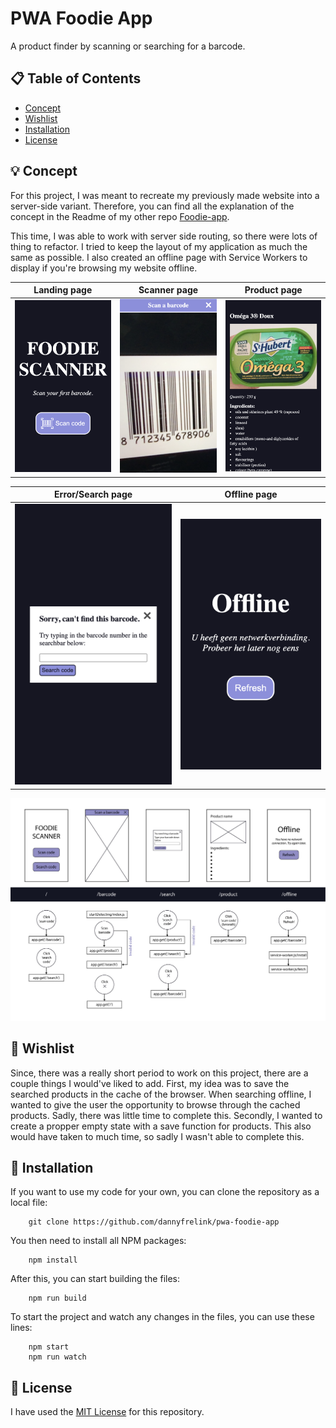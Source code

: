 # PWA Foodie App

A product finder by scanning or searching for a barcode.

## 📋 Table of Contents

* [Concept](https://github.com/dannyfrelink/pwa-foodie-app#-concept)
* [Wishlist](https://github.com/dannyfrelink/pwa-foodie-app#-wishlist)
* [Installation](https://github.com/dannyfrelink/pwa-foodie-app#-installation)
* [License](https://github.com/dannyfrelink/pwa-foodie-app#-license)

## 💡 Concept

For this project, I was meant to recreate my previously made website into a server-side variant. Therefore, you can find all the explanation of the concept in the Readme of my other repo [Foodie-app](https://github.com/dannyfrelink/foodie-app#the-foodie-app).

This time, I was able to work with server side routing, so there were lots of thing to refactor. I tried to keep the layout of my application as much the same as possible. I also created an offline page with Service Workers to display if you're browsing my website offline.

Landing page               |  Scanner page             | Product page
:-------------------------:|:-------------------------:|:-------------------------:
![Landing page](https://github.com/dannyfrelink/pwa-foodie-app/blob/main/images_readme/home.png)  |  ![Scanner page](https://github.com/dannyfrelink/pwa-foodie-app/blob/main/images_readme/scanner.png)  |  ![Product page](https://github.com/dannyfrelink/pwa-foodie-app/blob/main/images_readme/product.png)

Error/Search page          |  Offline page             
:-------------------------:|:-------------------------:
![Error/Search page](https://github.com/dannyfrelink/pwa-foodie-app/blob/main/images_readme/search1.png)  |  ![Offline page](https://github.com/dannyfrelink/pwa-foodie-app/blob/main/images_readme/offline.png)

![Activity Diagram](https://github.com/dannyfrelink/pwa-foodie-app/blob/main/images_readme/activity-diagram.jpg)

## 📝 Wishlist

Since, there was a really short period to work on this project, there are a couple things I would've liked to add. First, my idea was to save the searched products in the cache of the browser. When searching offline, I wanted to give the user the opportunity to browse through the cached products. Sadly, there was little time to complete this. Secondly, I wanted to create a propper empty state with a save function for products. This also would have taken to much time, so sadly I wasn't able to complete this.

## 🔧 Installation

If you want to use my code for your own, you can clone the repository as a local file:

```
    git clone https://github.com/dannyfrelink/pwa-foodie-app
```

You then need to install all NPM packages:

```
    npm install
```

After this, you can start building the files:

```
    npm run build
```

To start the project and watch any changes in the files, you can use these lines:

```
    npm start
    npm run watch
```

## 📄 License

I have used the [MIT License](https://github.com/dannyfrelink/pwa-foodie-app/blob/main/LICENSE) for this repository.